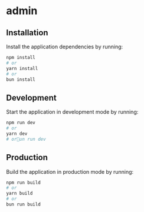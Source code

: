 # admin

## Installation

Install the application dependencies by running:

```sh
npm install
# or
yarn install
# or
bun install
```

## Development

Start the application in development mode by running:

```sh
npm run dev
# or
yarn dev
# orun run dev
```

## Production

Build the application in production mode by running:

```sh
npm run build
# or
yarn build
# or
bun run build
```

